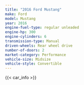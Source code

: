 ```yaml
---
title: "2016 Ford Mustang"
make: Ford
model: Mustang
year: 2016
engine-fuel-type: regular unleaded
engine-hp: 300
engine-cylinders: 6
transmission-type: Manual
driven-wheels: Rear wheel drive
number-of-doors: 2
market-category: Performance
vehicle-size: Midsize
vehicle-style: Convertible
---
```


{{< car_info >}}
